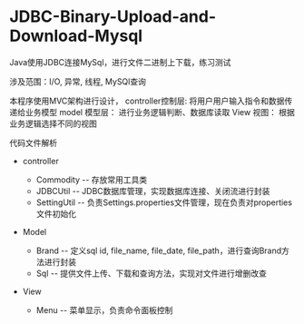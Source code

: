 # JDBC-Binary-Upload-and-Download-Mysql
Java使用JDBC连接MySql，进行文件二进制上下载，练习测试

涉及范围：I/O, 异常, 线程, MySQl查询 

本程序使用MVC架构进行设计，
controller控制层: 将用户用户输入指令和数据传递给业务模型
model 模型层： 进行业务逻辑判断、数据库读取
View 视图： 根据业务逻辑选择不同的视图

代码文件解析
 * controller
   * Commodity -- 存放常用工具类
   * JDBCUtil -- JDBC数据库管理，实现数据库连接、关闭流进行封装
   * SettingUtil -- 负责Settings.properties文件管理，现在负责对properties文件初始化
   
 * Model
   * Brand -- 定义sql id, file_name, file_date, file_path，进行查询Brand方法进行封装
   * Sql -- 提供文件上传、下载和查询方法，实现对文件进行增删改查
   
 * View
   * Menu -- 菜单显示，负责命令面板控制